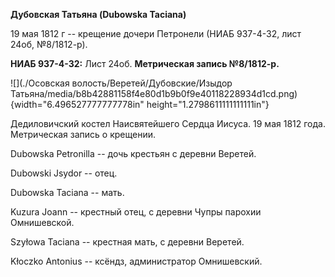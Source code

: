 **Дубовская Татьяна (Dubowska Taciana)**

19 мая 1812 г -- крещение дочери Петронели (НИАБ 937-4-32, лист 24об,
№8/1812-р).

**НИАБ 937-4-32:** Лист 24об. **Метрическая запись №8/1812-р.**

![](./Осовская волость/Веретей/Дубовские/Изыдор Татьяна/media/b8b42881158f4e80d1b9b0f9e40118228934d1cd.png){width="6.496527777777778in"
height="1.2798611111111111in"}

Дедиловичский костел Наисвятейшего Сердца Иисуса. 19 мая 1812 года.
Метрическая запись о крещении.

Dubowska Petronilla -- дочь крестьян с деревни Веретей.

Dubowski Jsydor -- отец.

Dubowska Taciana -- мать.

Kuzura Joann -- крестный отец, с деревни Чупры парохии Омнишевской.

Szyłowa Taciana -- крестная мать, с деревни Веретей.

Kłoczko Antonius -- ксёндз, администратор Омнишевский.
